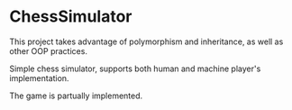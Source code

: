 # ChessSimulator
This project takes advantage of polymorphism and inheritance, as well as other OOP practices.

Simple chess simulator, supports both human and machine player's implementation. 

The game is partually implemented.
